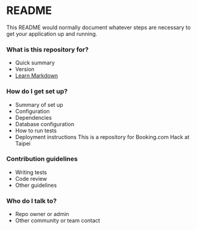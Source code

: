 # README #

This README would normally document whatever steps are necessary to get your application up and running.

### What is this repository for? ###

* Quick summary
* Version
* [Learn Markdown](https://bitbucket.org/tutorials/markdowndemo)

### How do I get set up? ###

* Summary of set up
* Configuration
* Dependencies
* Database configuration
* How to run tests
* Deployment instructions
This is a repository for Booking.com Hack at Taipei

### Contribution guidelines ###

* Writing tests
* Code review
* Other guidelines

### Who do I talk to? ###

* Repo owner or admin
* Other community or team contact